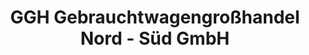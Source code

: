 ---
title: "GGH Gebrauchtwagengroßhandel Nord - Süd GmbH"
url: /schrobenhausen/ggh-gebrauchtwagengrosshandel-nord-sued-gmbh/
shop: Autohaus
---